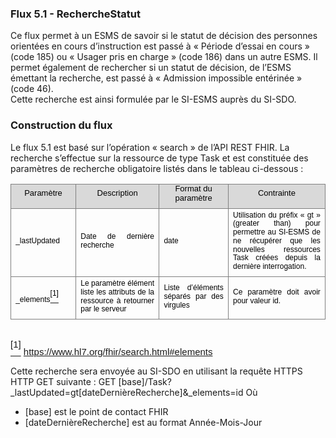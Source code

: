 
### Flux 5.1 - RechercheStatut

Ce flux permet à un ESMS de savoir si le statut de décision des personnes orientées en cours d’instruction est passé à « Période d’essai en cours » (code 185) ou « Usager pris en charge » (code 186) dans un autre ESMS. Il permet également de rechercher si un statut de décision, de l’ESMS émettant la recherche, est passé à « Admission impossible entérinée » (code 46).  
Cette recherche est ainsi formulée par le SI-ESMS auprès du SI-SDO. 

### Construction du flux

Le flux 5.1 est basé sur l’opération « search » de l’API REST FHIR. La recherche s’effectue sur la ressource de type Task et est constituée des paramètres de recherche obligatoire listés dans le tableau ci-dessous : 

<div style='margin-top:0cm;margin-right:0cm;margin-bottom:6.0pt;margin-left:0cm;text-align:justify;line-height:115%;font-size:13px;font-family:"Arial",sans-serif;' align="center">
    <table style="border-collapse:collapse;border:none;">
        <tbody>
            <tr>
                <td style="width:84.65pt;border:solid gray 1.0pt;background:#D9D9D9;padding:0cm 5.4pt 0cm 5.4pt;">
                    <p style='margin-top:0cm;margin-right:0cm;margin-bottom:6.0pt;margin-left:0cm;text-align:center;line-height:115%;font-size:13px;font-family:"Arial",sans-serif;'><span style="color:black;">Param&egrave;tre</span></p>
                </td>
                <td style="width:5.0cm;border:solid gray 1.0pt;border-left:none;background:#D9D9D9;padding:0cm 5.4pt 0cm 5.4pt;">
                    <p style='margin-top:0cm;margin-right:0cm;margin-bottom:6.0pt;margin-left:0cm;text-align:center;line-height:115%;font-size:13px;font-family:"Arial",sans-serif;'><span style="color:black;">Description</span></p>
                </td>
                <td style="width:107.9pt;border:solid gray 1.0pt;border-left:none;background:#D9D9D9;padding:0cm 5.4pt 0cm 5.4pt;">
                    <p style='margin-top:0cm;margin-right:0cm;margin-bottom:6.0pt;margin-left:0cm;text-align:center;line-height:115%;font-size:13px;font-family:"Arial",sans-serif;'><span style="color:black;">Format du param&egrave;tre</span></p>
                </td>
                <td style="width:175.2pt;border:solid gray 1.0pt;border-left:none;background:#D9D9D9;padding:0cm 5.4pt 0cm 5.4pt;">
                    <p style='margin-top:0cm;margin-right:0cm;margin-bottom:6.0pt;margin-left:0cm;text-align:center;line-height:115%;font-size:13px;font-family:"Arial",sans-serif;'><span style="color:black;">Contrainte</span></p>
                </td>
            </tr>
            <tr>
                <td style="width:84.65pt;border:solid gray 1.0pt;border-top:none;padding:0cm 5.4pt 0cm 5.4pt;">
                    <p style='margin-top:3.0pt;margin-right:0cm;margin-bottom:6.0pt;margin-left:0cm;text-align:justify;line-height:115%;font-size:12px;font-family:"Arial",sans-serif;'><span style="color:black;">_lastUpdated</span></p>
                </td>
                <td style="width:5.0cm;border-top:none;border-left:none;border-bottom:  solid gray 1.0pt;border-right:solid gray 1.0pt;padding:0cm 5.4pt 0cm 5.4pt;">
                    <p style='margin-top:3.0pt;margin-right:0cm;margin-bottom:6.0pt;margin-left:0cm;text-align:justify;line-height:115%;font-size:12px;font-family:"Arial",sans-serif;'><span style="color:black;">Date de derni&egrave;re recherche</span></p>
                </td>
                <td style="width:107.9pt;border-top:none;border-left:none;border-bottom:solid gray 1.0pt;border-right:solid gray 1.0pt;padding:0cm 5.4pt 0cm 5.4pt;">
                    <p style='margin-top:3.0pt;margin-right:0cm;margin-bottom:6.0pt;margin-left:0cm;text-align:justify;line-height:115%;font-size:12px;font-family:"Arial",sans-serif;'><span style="color:black;">date</span></p>
                </td>
                <td style="width:175.2pt;border-top:none;border-left:none;border-bottom:solid gray 1.0pt;border-right:solid gray 1.0pt;padding:0cm 5.4pt 0cm 5.4pt;">
                    <p style='margin-top:3.0pt;margin-right:0cm;margin-bottom:6.0pt;margin-left:0cm;text-align:justify;line-height:115%;font-size:12px;font-family:"Arial",sans-serif;'><span style="color:black;">Utilisation du pr&eacute;fix &laquo; gt &raquo; (greater than) pour permettre au SI-ESMS de ne r&eacute;cup&eacute;rer que les nouvelles ressources Task cr&eacute;&eacute;es depuis la derni&egrave;re interrogation. &nbsp;</span></p>
                </td>
            </tr>
            <tr>
                <td style="width:84.65pt;border:solid gray 1.0pt;border-top:none;padding:0cm 5.4pt 0cm 5.4pt;">
                    <p style='margin-top:3.0pt;margin-right:0cm;margin-bottom:6.0pt;margin-left:0cm;text-align:justify;line-height:115%;font-size:12px;font-family:"Arial",sans-serif;'><span style="color:black;">_elements<a href="#_ftn1" name="_ftnref1" title=""><span style="vertical-align:super;"><span style="vertical-align:super;"><span style='font-size:12px;line-height:115%;font-family:"Arial",sans-serif;color:black;'>[1]</span></span></span></a></span></p>
                </td>
                <td style="width:5.0cm;border-top:none;border-left:none;border-bottom:  solid gray 1.0pt;border-right:solid gray 1.0pt;padding:0cm 5.4pt 0cm 5.4pt;">
                    <p style='margin-top:3.0pt;margin-right:0cm;margin-bottom:6.0pt;margin-left:0cm;text-align:justify;line-height:115%;font-size:12px;font-family:"Arial",sans-serif;'><span style="color:black;">Le param&egrave;tre &eacute;l&eacute;ment liste les attributs de la ressource &agrave; retourner par le serveur</span></p>
                </td>
                <td style="width:107.9pt;border-top:none;border-left:none;border-bottom:solid gray 1.0pt;border-right:solid gray 1.0pt;padding:0cm 5.4pt 0cm 5.4pt;">
                    <p style='margin-top:3.0pt;margin-right:0cm;margin-bottom:6.0pt;margin-left:0cm;text-align:justify;line-height:115%;font-size:12px;font-family:"Arial",sans-serif;'><span style="color:black;">Liste d&rsquo;&eacute;l&eacute;ments s&eacute;par&eacute;s par des virgules</span></p>
                </td>
                <td style="width:175.2pt;border-top:none;border-left:none;border-bottom:solid gray 1.0pt;border-right:solid gray 1.0pt;padding:0cm 5.4pt 0cm 5.4pt;">
                    <p style='margin-top:3.0pt;margin-right:0cm;margin-bottom:6.0pt;margin-left:0cm;text-align:justify;line-height:115%;font-size:12px;font-family:"Arial",sans-serif;'><span style="color:black;">Ce param&egrave;tre doit avoir pour valeur id.</span></p>
                </td>
            </tr>
        </tbody>
    </table>
</div>
<div style='margin-top:0cm;margin-right:0cm;margin-bottom:6.0pt;margin-left:0cm;text-align:justify;line-height:115%;font-size:13px;font-family:"Arial",sans-serif;'><br>
    <div style='margin-top:0cm;margin-right:0cm;margin-bottom:6.0pt;margin-left:0cm;text-align:justify;line-height:115%;font-size:13px;font-family:"Arial",sans-serif;' id="ftn1">
        <p style='margin:0cm;line-height:107%;font-size:15px;font-family:"Calibri",sans-serif;'><a href="#_ftnref1" name="_ftn1" title=""><span style="vertical-align:super;"><span style="vertical-align:super;"><span style='font-size:15px;line-height:115%;font-family:"Calibri",sans-serif;'>[1]</span></span></span></a> <a href="https://www.hl7.org/fhir/search.html#elements">https://www.hl7.org/fhir/search.html#elements</a></p>
    </div>
</div>

Cette recherche sera envoyée au SI-SDO en utilisant la requête HTTPS HTTP GET suivante : 
GET [base]/Task?_lastUpdated=gt[dateDernièreRecherche]&_elements=id
Où 
-	[base] est le point de contact FHIR 
-	[dateDernièreRecherche] est au format Année-Mois-Jour
